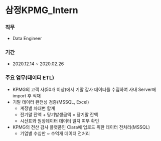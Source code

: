 # 삼정KPMG_Intern


### 직무
  - Data Engineer

### 기간
  - 2020.12.14 ~ 2020.02.26

### 주요 업무(데이터 ETL)
  - KPMG의 고객 사(50개 이상)에서 기말 감사 데이터를 수집하여 사내 Server에 import 후 적재 
  - 기말 데이터 완전성 검증(MSSQL, Excel)
    - 계정별 차대변 합계
    - 전기말 잔액 + 당기발생금액 = 당기말 잔액
    - 시산표와 원장데이터 데이터 일치 여부 확인
  - KPMG의 전산 감사 플랫폼인 Clara에 업로드 위한 데이터 전처리(MSSQL)
    - 기업별 수십만 ~ 수억개 데이터 전처리 
